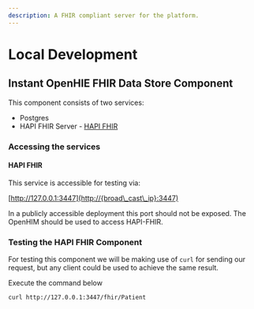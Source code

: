 ```yaml
---
description: A FHIR compliant server for the platform.
---
```


# Local Development

## Instant OpenHIE FHIR Data Store Component

This component consists of two services:

* Postgres
* HAPI FHIR Server - [HAPI FHIR](https://hapifhir.io/)

### Accessing the services

#### HAPI FHIR

This service is accessible for testing via:

[http://127.0.0.1:3447](http://{broad\_cast\_ip}:3447)

In a publicly accessible deployment this port should not be exposed. The OpenHIM should be used to access HAPI-FHIR.

### Testing the HAPI FHIR Component

For testing this component we will be making use of `curl` for sending our request, but any client could be used to achieve the same result.

Execute the command below

```bash
curl http://127.0.0.1:3447/fhir/Patient
```
